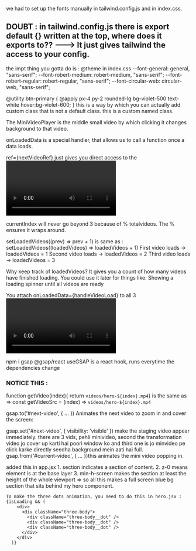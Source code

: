 we had to set up the fonts manually in tailwind.config.js and in index.css. 

## DOUBT : in tailwind.config.js there is export default {} written at the top, where does it exports to??  ---> It just gives tailwind the access to your config. 

the impt thing you gotta do is : @theme in index.css
  --font-general: general, "sans-serif";
  --font-robert-medium: robert-medium, "sans-serif";
  --font-robert-regular: robert-regular, "sans-serif";
  --font-circular-web: circular-web, "sans-serif";

@utility btn-primary {
  @apply px-4 py-2 rounded-lg bg-violet-500 text-white hover:bg-violet-600;
} this is a way by which you can actually add custom class that is not a default class. this is a custom named class. 


The MiniVideoPlayer is the middle small video by which clicking it changes background to that video.

onLoadedData is a special handler, that allows us to call a function once a data loads.

ref={nextVideoRef} just gives you direct access to the <video> DOM node. In your code, since you’re not using it, removing it won’t break anything. It’s only useful if you later want to .play(), .pause(), .mute(), or manipulate the video in JS.

currentIndex will never go beyond 3 because of % totalvideos. The % ensures it wraps around.


setLoadedVideos((prev) => prev + 1)
is same as : 
setLoadedVideos((loadedVideos) => loadedVideos + 1)
First video loads → loadedVideos = 1
Second video loads → loadedVideos = 2
Third video loads → loadedVideos = 3

Why keep track of loadedVideos?
It gives you a count of how many videos have finished loading.
You could use it later for things like:
Showing a loading spinner until all videos are ready



You attach onLoadedData={handleVideoLoad} to all 3 <video> tags in your component.
So every time one of them finishes loading, loadedVideos increases by 1.
suppose while npm run dev the project , Every time a video finishes loading its data, React calls handleVideoLoad(). When that happens, loadedVideos goes up by +1


npm i gsap @gsap/react
useGSAP is a react hook, runs everytime the dependencies change 

### NOTICE THIS : 
  function getVideo(index){
    return `videos/hero-${index}.mp4`}
  is the same as => 
  const getVideoSrc = (index) =>
    `videos/hero-${index}.mp4`


gsap.to('#next-video', { ... })
Animates the next video to zoom in and cover the screen:

 gsap.set('#next-video', { visibility: 'visible' })
make the staging video appear immediately.
there are 3 vids, pehli minivideo, second the transformation video jo cover up karti hai poori window ko and third one is jo minvideo pe click karke directly seedha background mein aati hai full. 
gsap.from('#current-video', { ... })this animates the mini video popping in.

<section className="z-0 min-h-screen bg-blue-500"/>
    </main> added this in app.jsx
    1. section indicates a section of content.
    2. z-0 means element is at the base layer
    3. min-h-screen makes the section at least the height of the whole viewport
    => so all this makes a full screen blue bg section that sits behind my hero component. 

    To make the three dots animation, you need to do this in hero.jsx : {isLoading && (
        <div>
          <div className="three-body">
            <div className="three-body__dot" />
            <div className="three-body__dot" />
            <div className="three-body__dot" />
          </div>
        </div>
      )}